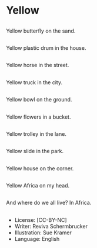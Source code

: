 # Yellow

##
Yellow butterfly on the
sand.

##
Yellow plastic drum in
the house.

##
Yellow horse in the
street.

##
Yellow truck in the city.

##
Yellow bowl on the
ground.

##
Yellow flowers in a
bucket.

##
Yellow trolley in the
lane.

##
Yellow slide in the park.

##
Yellow house on the
corner.

##
Yellow Africa on my
head.

##
And where do we all
live?
In Africa.

##
* License: [CC-BY-NC]
* Writer: Reviva Schermbrucker
* Illustration: Sue Kramer
* Language: English
